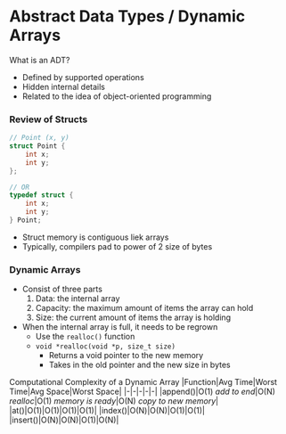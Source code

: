 # Abstract Data Types / Dynamic Arrays

What is an ADT?
- Defined by supported operations
- Hidden internal details
- Related to the idea of object-oriented programming

### Review of Structs
```C
// Point (x, y)
struct Point {
    int x;
    int y;
};

// OR
typedef struct {
    int x;
    int y;
} Point;
```
- Struct memory is contiguous liek arrays
- Typically, compilers pad to power of 2 size of bytes

### Dynamic Arrays
- Consist of three parts
    1. Data: the internal array
    2. Capacity: the maximum amount of items the array can hold
    3. Size: the current amount of items the array is holding
- When the internal array is full, it needs to be regrown
    - Use the `realloc()` function
    - `void *realloc(void *p, size_t size)`
        - Returns a void pointer to the new memory
        - Takes in the old pointer and the new size in bytes

Computational Complexity of a Dynamic Array
|Function|Avg Time|Worst Time|Avg Space|Worst Space|
|-|-|-|-|-|
|append()|O(1) _add to end_|O(N) _realloc_|O(1) _memory is ready_|O(N) _copy to new memory_|
|at()|O(1)|O(1)|O(1)|O(1)|
|index()|O(N)|O(N)|O(1)|O(1)|
|insert()|O(N)|O(N)|O(1)|O(N)|

